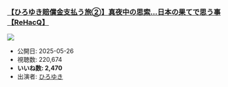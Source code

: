 ### [【ひろゆき賠償金支払う旅②】真夜中の思索…日本の果てで思う事【ReHacQ】](https://www.youtube.com/watch?v=rqakb17axS8)
[![](https://img.youtube.com/vi/rqakb17axS8/sddefault.jpg)](https://www.youtube.com/watch?v=rqakb17axS8)
-   公開日: 2025-05-26
-   視聴数: 220,674
-   **いいね数: 2,470**
-   出演者: [ひろゆき](/rehacq_fan/people/ひろゆき "wikilink")
